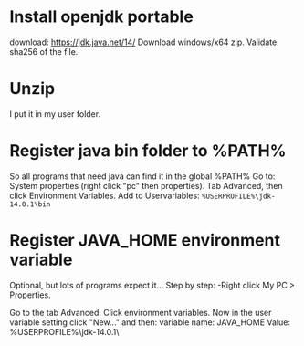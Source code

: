 # Install openjdk portable
download:
https://jdk.java.net/14/
Download windows/x64 zip.
Validate sha256 of the file.

# Unzip
I put it in my user folder.

# Register java bin folder to %PATH%
So all programs that need java can find it in the global %PATH%
Go to:
System properties (right click "pc" then properties).
Tab Advanced, then click Environment Variables.
Add to Uservariables:
```%USERPROFILE%\jdk-14.0.1\bin```

# Register JAVA_HOME environment variable
Optional, but lots of programs expect it...
Step by step: -Right click My PC > Properties.

Go to the tab Advanced. Click environment variables.
Now in the user variable setting click "New..." and then:
variable name: JAVA_HOME
Value: %USERPROFILE%\jdk-14.0.1\
